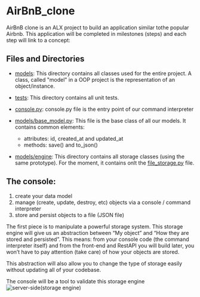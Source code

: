 # AirBnB_clone

AirBnB clone is an ALX project to build an application similar tothe popular Airbnb. This application will be completed in milestones (steps) and each step will link to a concept:

## Files and Directories
- [models](./models):
This directory contains all classes used for the entire project. A class, called "model" in a OOP project is the representation of an object/instance.

- [tests](https://www.github.com/Theo-flux/AirBnB_clone/tests):
This directory contains all unit tests.

- [console.py](https://www.github.com/Theo-flux/AirBnB_clone/console.py):
console.py file is the entry point of our command interpreter

- [models/base_model.py](https://www.github.com/Theo-flux/AirBnB/models/base_model.py):
This file is the base class of all our models. It contains common elements:
	- attributes: id, created_at and updated_at
	- methods: save() and to_json()

- [models/engine](https://www.github.com/Theo-flux/AirBnB/models/engine):
This directory contains all storage classes (using the same prototype). For the moment, it contains onlt the [file_storage.py](https://www.github.com/Theo-flux/AirBnB/models/engine/file_storage.py) file.

## The console:
1. create your data model
2. manage (create, update, destroy, etc) objects via a console / command interpreter
3. store and persist objects to a file (JSON file)

The first piece is to manipulate a powerful storage system. This storage engine will give us an abstraction between “My object” and “How they are stored and persisted”. This means: from your console code (the command interpreter itself) and from the front-end and RestAPI you will build later, you won’t have to pay attention (take care) of how your objects are stored.

This abstraction will also allow you to change the type of storage easily without updating all of your codebase.

The console will be a tool to validate this storage engine
![server-side(storage engine)](https://s3.amazonaws.com/alx-intranet.hbtn.io/uploads/medias/2018/6/815046647d23428a14ca.png?X-Amz-Algorithm=AWS4-HMAC-SHA256&X-Amz-Credential=AKIARDDGGGOUSBVO6H7D%2F20220829%2Fus-east-1%2Fs3%2Faws4_request&X-Amz-Date=20220829T092318Z&X-Amz-Expires=86400&X-Amz-SignedHeaders=host&X-Amz-Signature=182421f71096234692d25220295322a9763d9aec7ae33c055d9f5cb24bbf920a)
